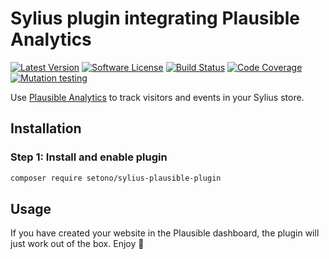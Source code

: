 # Sylius plugin integrating Plausible Analytics

[![Latest Version][ico-version]][link-packagist]
[![Software License][ico-license]](LICENSE)
[![Build Status][ico-github-actions]][link-github-actions]
[![Code Coverage][ico-code-coverage]][link-code-coverage]
[![Mutation testing][ico-infection]][link-infection]

Use [Plausible Analytics](https://plausible.io) to track visitors and events in your Sylius store.

## Installation

### Step 1: Install and enable plugin

```bash
composer require setono/sylius-plausible-plugin
```

## Usage

If you have created your website in the Plausible dashboard, the plugin will just work out of the box. Enjoy 🎉


[ico-version]: https://poser.pugx.org/setono/sylius-plausible-plugin/v/stable
[ico-license]: https://poser.pugx.org/setono/sylius-plausible-plugin/license
[ico-github-actions]: https://github.com/Setono/sylius-plausible-plugin/workflows/build/badge.svg
[ico-code-coverage]: https://codecov.io/gh/Setono/sylius-plausible-plugin/branch/master/graph/badge.svg
[ico-infection]: https://img.shields.io/endpoint?style=flat&url=https%3A%2F%2Fbadge-api.stryker-mutator.io%2Fgithub.com%2FSetono%2Fsylius-plausible-plugin%2Fmaster

[link-packagist]: https://packagist.org/packages/setono/sylius-plausible-plugin
[link-github-actions]: https://github.com/Setono/sylius-plausible-plugin/actions
[link-code-coverage]: https://codecov.io/gh/Setono/sylius-plausible-plugin
[link-infection]: https://dashboard.stryker-mutator.io/reports/github.com/Setono/sylius-plausible-plugin/master
